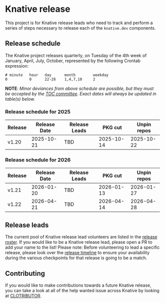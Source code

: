 # Knative release

This project is for Knative release leads who need to track and perform a series of steps necessary to release each of the `knative.dev` components.

## Release schedule

The Knative project releases quarterly, on Tuesday of the 4th week of January, April, July, October, represented by the following Crontab expression:

```
# minute   hour   day      month        weekday
0          0      22-28    1,4,7,10     2
```

**NOTE**: *Minor deviances from above schedule are possible, but they must be accepted by the [TOC committee](https://github.com/knative/community/blob/main/TECH-OVERSIGHT-COMMITTEE.md). Exact dates will always be updated in table(s) below.*

### Release schedule for 2025

| Release | Release Date | Release Leads                                                     | PKG cut    | Unpin repos |
|---------|--------------|-------------------------------------------------------------------|------------|-------------|
| v1.20   | 2025-10-21   | TBD                                                               | 2025-10-14 | 2025-10-22  |

### Release schedule for 2026

| Release | Release Date | Release Leads                                                     | PKG cut    | Unpin repos |
|---------|--------------|-------------------------------------------------------------------|------------|-------------|
| v1.21   | 2026-01-20   | TBD                                                               | 2026-01-13 | 2026-01-27  |
| v1.22   | 2026-04-21   | TBD                                                               | 2026-04-14 | 2026-04-28  |

## Release leads
The current pool of Knative release lead volunteers are listed in the [release roster](./ROSTER.md). If you would like to be a Knative release lead, please open a PR to add your name to the list! Please note: Before volunteering to lead a specific release, please look over the [release timeline](TIMELINE.md) to ensure your availability during the various checkpoints for that release is going to be a match.

## Contributing

If you would like to make contributions towards a future Knative release, you can take a look at all of the help wanted issue across Knative by looking
at [CLOTRIBUTOR](https://clotributor.dev/search?project=knative&page=1).
